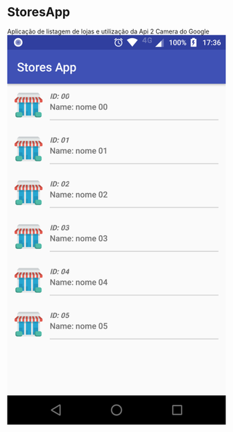 # StoresApp
Aplicação de listagem de lojas e utilização da Api 2 Camera do Google
![alt text](https://github.com/tabulti/StoresApp/blob/master/home_01.png)
